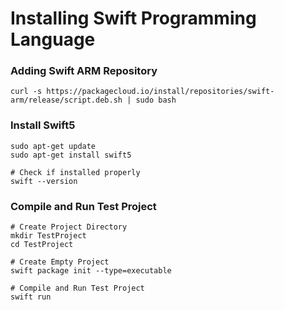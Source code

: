 # Installing Swift Programming Language

### Adding Swift ARM Repository
```
curl -s https://packagecloud.io/install/repositories/swift-arm/release/script.deb.sh | sudo bash
```
### Install Swift5
```
sudo apt-get update
sudo apt-get install swift5

# Check if installed properly
swift --version
```

### Compile and Run Test Project

```
# Create Project Directory
mkdir TestProject
cd TestProject

# Create Empty Project
swift package init --type=executable

# Compile and Run Test Project
swift run
```



